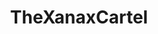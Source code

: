 ---
title: TheXanaxCartel
crosslinks:
- DarkNetMarkets
- TheBarbarians
- youtubefactsbot
- TheBarbarianClan
- DarkNetMarketsNoobs
- DankNation
- benzodiazepines
- AlphaBayMarket
- BartardNation
- DNMUK
- TheDarknetGateway
- AgMarketplace
- youtubot
- Stims
- cocaine
- Bitcoin
- alotabot
- DrugStashes
- thebarbarians
- BapeDrugsDNM
---